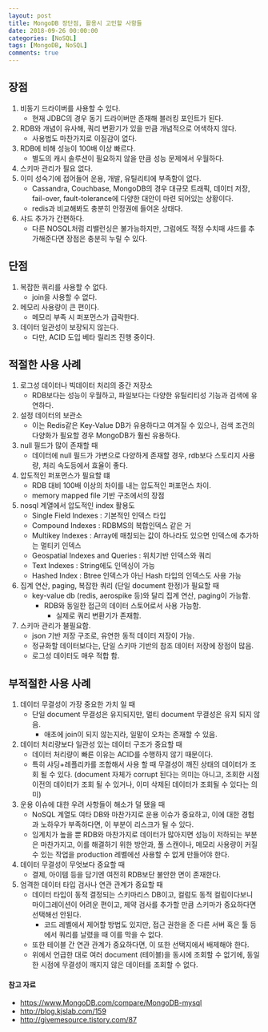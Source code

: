 ```yaml
---
layout: post
title: MongoDB 장단점, 활용시 고민할 사항들
date: 2018-09-26 00:00:00
categories: [NoSQL]
tags: [MongoDB, NoSQL]
comments: true
---
```


## 장점
1. 비동기 드라이버를 사용할 수 있다.
    * 현재 JDBC의 경우 동기 드라이버만 존재해 블러킹 포인트가 된다.
2. RDB와 개념이 유사해, 쿼리 변환기가 있을 만큼 개념적으로 어색하지 않다.
    * 사용법도 마찬가지로 이질감이 없다.
3. RDB에 비해 성능이 100배 이상 빠르다.
    * 별도의 캐시 솔루션이 필요하지 않을 만큼 성능 문제에서 우월하다.
4. 스키마 관리가 필요 없다.
5. 이미 성숙기에 접어들어 운용, 개발, 유틸리티에 부족함이 없다.
    * Cassandra, Couchbase, MongoDB의 경우 대규모 트래픽, 데이터 저장, fail-over, fault-tolerance에 다양한 대안이 마련 되어있는 상황이다.
    * redis과 비교해봐도 충분히 안정권에 들어온 상태다.
6. 샤드 추가가 간편하다.
    * 다른 NOSQL처럼 리밸런싱은 불가능하지만, 그럼에도 적정 수치때 샤드를 추가해준다면 장점은 충분히 누릴 수 있다.

## 단점
1. 복잡한 쿼리를 사용할 수 없다.
    * join을 사용할 수 없다.
2. 메모리 사용량이 큰 편이다.
    * 메모리 부족 시 퍼포먼스가 급락한다.
3. 데이터 일관성이 보장되지 않는다.
    * 다만, ACID 도입 베타 릴리즈 진행 중이다.

## 적절한 사용 사례
1. 로그성 데이터나 빅데이터 처리의 중간 저장소
    * RDB보다는 성능이 우월하고, 파일보다는 다양한 유틸리티성 기능과 검색에 유연하다.
2. 설정 데이터의 보관소
    * 이는 Redis같은 Key-Value DB가 유용하다고 여겨질 수 있으나, 검색 조건의 다양화가 필요할 경우 MongoDB가 훨씬 유용하다.
3. null 필드가 많이 존재할 때
    * 데이터에 null 필드가 가변으로 다양하게 존재할 경우, rdb보다 스토리지 사용량, 처리 속도등에서 효율이 좋다.
4. 압도적인 퍼포먼스가 필요할 떄
    * RDB 대비 100배 이상의 차이를 내는 압도적인 퍼포먼스 차이.
    * memory mapped file 기반 구조에서의 장점
5. nosql 계열에서 압도적인 index 활용도
    * Single Field Indexes : 기본적인 인덱스 타입
    * Compound Indexes : RDBMS의 복합인덱스 같은 거
    * Multikey Indexes : Array에 매칭되는 값이 하나라도 있으면 인덱스에 추가하는 멀티키 인덱스
    * Geospatial Indexes and Queries : 위치기반 인덱스와 쿼리
    * Text Indexes : String에도 인덱싱이 가능
    * Hashed Index : Btree 인덱스가 아닌 Hash 타입의 인덱스도 사용 가능
6. 집계 연산, paging, 복잡한 쿼리 (단일 document 한정)가 필요할 때
    * key-value db (redis, aerospike 등)와 달리 집계 연산, paging이 가능함.
        * RDB와 동일한 접근의 데이터 스토어로서 사용 가능함.
            * 실제로 쿼리 변환기가 존재함.
7.  스키마 관리가 불필요함.
    * json 기반 저장 구조로, 유연한 동적 데이터 저장이 가능.
    * 정규화할 데이터보다는, 단일 스키마 기반의 참조 데이터 저장에 장점이 많음.
    * 로그성 데이터도 매우 적합 함.

## 부적절한 사용 사례
1. 데이터 무결성이 가장 중요한 가치 일 때
    * 단일 document 무결성은 유지되지만, 멀티 document 무결성은 유지 되지 않음.
        * 애초에 join이 되지 않는지라, 일말이 오차는 존재할 수 있음.
2. 데이터 처리량보다 일관성 있는 데이터 구조가 중요할 때
    * 데이터 처리량이 빠른 이유는 ACID를 수행하지 않기 때문이다.
    * 특히 샤딩+레플리카를 조합해서 사용 할 때 무결성이 깨진 상태의 데이터가 조회 될 수 있다. (document 자체가 corrupt 된다는 의미는 아니고, 조회한 시점 이전의 데이터가 조회 될 수 있거나, 이미 삭제된 데이터가 조회될 수 있다는 의미)
3. 운용 이슈에 대한 우려 사항들이 해소가 덜 됐을 때
    * NoSQL 계열도 여타 DB와 마찬가지로 운용 이슈가 중요하고, 이에 대한 경험과 노하우가 부족하다면, 이 부분이 리스크가 될 수 있다.
    * 임계치가 높을 뿐 RDB와 마찬가지로 데이터가 많아지면 성능이 저하되는 부분은 마찬가지고, 이를 해결하기 위한 방안과, 풀 스캔이나, 메모리 사용량이 커질 수 있는 작업을 production 레벨에선 사용할 수 없게 만들어야 한다.
4. 데이터 무결성이 무엇보다 중요할 때
    * 결제, 아이템 등을 담기엔 여전히 RDB보단 불안한 면이 존재한다.
5. 엄격한 데이터 타입 검사나 연관 관계가 중요할 때
    * 데이터 타입이 동적 결정되는 스키마리스 DB이고, 컬럼도 동적 컬럼이다보니 마이그레이션이 어려운 편이고, 제약 검사를 추가할 만큼 스키마가 중요하다면 선택해선 안된다.
        * 코드 레벨에서 제어할 방법도 있지만, 접근 권한을 준 다른 서버 혹은 툴 등에서 쿼리를 날렸을 때 이를 막을 수 없다.
    * 또한 테이블 간 연관 관계가 중요하다면, 이 또한 선택지에서 배제해야 한다.
    * 위에서 언급한 대로 여러 document (테이블)을 동시에 조회할 수 없기에, 동일한 시점에 무결성이 깨지지 않은 데이터를 조회할 수 없다.


#### 참고 자료
* <https://www.MongoDB.com/compare/MongoDB-mysql>
* <http://blog.kjslab.com/159>
* <http://givemesource.tistory.com/87>

